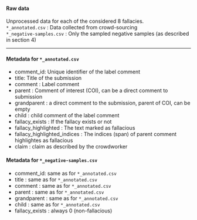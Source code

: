 #### Raw data

Unprocessed data for each of the considered 8 fallacies. <br>
`*_annotated.csv` : Data collected from crowd-sourcing <br>
`*_negative-samples.csv` : Only the sampled negative samples (as described in section 4)

---

#### Metadata for `*_annotated.csv`

* comment_id: Unique identifier of the label comment
* title: Title of the submission
* comment : Label comment
* parent : Comment of interest (COI), can be a direct comment to submission 
* grandparent : a direct comment to the submission, parent of COI, can be empty
* child : child comment of the label comment
* fallacy_exists : If the fallacy exists or not
* fallacy_highlighted : The text marked as fallacious
* fallacy_highlighted_indices : The indices (span) of parent comment highlightes as fallacious
* claim : claim as described by the crowdworker

#### Metadata for `*_negative-samples.csv`

* comment_id: same as for `*_annotated.csv`
* title : same as for `*_annotated.csv`
* comment : same as for `*_annotated.csv`
* parent : same as for `*_annotated.csv`
* grandparent : same as for `*_annotated.csv`
* child : same as for `*_annotated.csv`
* fallacy_exists : always 0 (non-fallacious)
